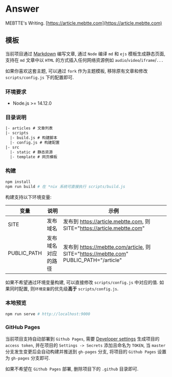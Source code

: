 # Answer

MEBTTE's Writing. [https://article.mebtte.com](https://article.mebtte.com)

## 模板

当前项目通过 [Markdown](https://zh.wikipedia.org/wiki/Markdown) 编写文章, 通过 `Node` 编译 `md` 和 `ejs` 模板生成静态页面, 支持在 `md` 文章中以 `HTML` 的方式插入任何网络资源例如 `audio`/`video`/`iframe`/`...`

如果你喜欢这套主题, 可以通过 `fork` 作为主题模板, 移除原有文章和修改 `scripts/config.js` 下的配置即可.

### 环境要求

- Node.js >= 14.12.0

### 目录说明

```txt
|- articles # 文章列表
|- scripts
  |- build.js # 构建脚本
  |- config.js # 构建配置
|- src
  |- static # 静态资源
  |- template # 网页模板
```

### 构建

```bash
npm install
npm run build # 在 *nix 系统可直接执行 scripts/build.js
```

构建支持以下环境变量:

| 变量        | 说明               | 示例                                                                                   |
| ----------- | ------------------ | -------------------------------------------------------------------------------------- |
| SITE        | 发布域名           | 发布到 https://article.mebtte.com, 则 SITE="https://article.mebtte.com"                |
| PUBLIC_PATH | 发布域名对应的路径 | 发布到 https://mebtte.com/article, 则 SITE="https://mebtte.com" PUBLIC_PATH="/article" |

如果不希望通过环境变量构建, 可以直接修改 `scripts/config.js` 中对应的值. 如果同时配置, 则`环境变量`的优先级**高于** `scripts/config.js`.

### 本地预览

```bash
npm run serve # http://localhost:9000
```

### GitHub Pages

当前项目支持自动部署到 `Github Pages`, 需要 [Developer settings](https://github.com/settings/tokens) 生成项目的 `access token`, 并在项目的 `Settings -> Secrets` 添加且命名为 `TOKEN`, 当 `master` 分支发生变更后会自动构建并推送到 `gh-pages` 分支, 将项目的 `Github Pages` 设置为 `gh-pages` 分支即可.

如果不希望在 `Github Pages` 部署, 删除项目下的 `.github` 目录即可.
